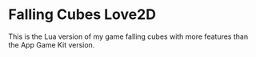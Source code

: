 # Falling Cubes Love2D

This is the Lua version of my game falling cubes with more features than the App Game Kit version.
